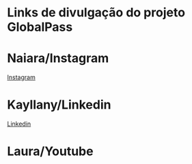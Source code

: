 # Links de divulgação do projeto GlobalPass

# Naiara/Instagram
[Instagram](https://www.instagram.com/globalpass.ofc/)

# Kayllany/Linkedin

[Linkedin](https://www.linkedin.com/posts/kayllany-ketylly-da-silva-lima-022a52312_o-globalpass-%C3%A9-um-site-dedicado-a-imigrantes-activity-7312559591446257664-Fp8g?utm_source=share&utm_medium=member_android&rcm=ACoAAE-IepoB3M1JIZ2-8jio22tNZ619IjTXaRw)

# Laura/Youtube

